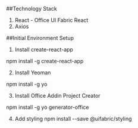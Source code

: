 ##Technology Stack
1) React - Office UI Fabric React
2) Axios



##Initial Environment Setup

1)	Install create-react-app
 
npm install -g create-react-app

2)	Install Yeoman

npm install -g yo

3) Install Office Addin  Project Creator

npm install -g yo generator-office

4)  Add styling
npm install --save @uifabric/styling
